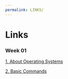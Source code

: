 ```yaml
---
permalink: LINKS/
---
```


# Links
### Week 01
[1. About Operating Systems](https://edu.gcfglobal.org/en/computerbasics/understanding-operating-systems/1/)


[2. Basic Commands](https://maker.pro/linux/tutorial/basic-linux-commands-for-beginners)
